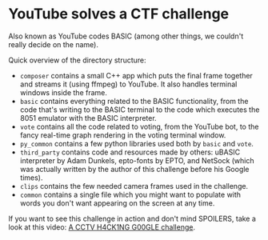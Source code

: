 # YouTube solves a CTF challenge

Also known as YouTube codes BASIC (among other things, we couldn't really decide
on the name).

Quick overview of the directory structure:

  * `composer` contains a small C++ app which puts the final frame together and
    streams it (using ffmpeg) to YouTube. It also handles terminal windows
    inside the frame.
  * `basic` contains everything related to the BASIC functionality, from the
    code that's writing to the BASIC terminal to the code which executes the
    8051 emulator with the BASIC interpreter.
  * `vote` contains all the code related to voting, from the YouTube bot, to the
    fancy real-time graph rendering in the voting terminal window.
  * `py_common` contains a few python libraries used both by `basic` and `vote`.
  * `third_party` contains code and resources made by others: uBASIC interpreter
    by Adam Dunkels, epto-fonts by EPTO, and NetSock (which was actually written
    by the author of this challenge before his Google times).
  * `clips` contains the few needed camera frames used in the challenge.
  * `common` contains a single file which you might want to populate with words
    you don't want appearing on the screen at any time.

If you want to see this challenge in action and don't mind SPOILERS, take a look
at this video: [A CCTV H4CK1NG G00GLE challenge](https://www.youtube.com/watch?v=v8zDNEeK0sU).
